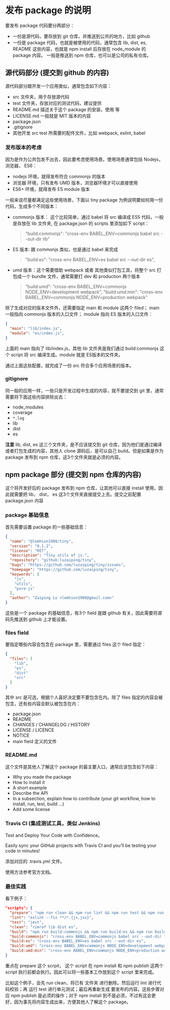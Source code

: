 发布 package 的说明
===================

要发布 package 代码要分两部分：

+ 一份是源代码，要存放到 git 仓库，并推送到公共的地方，比如 github
+ 一份是 package 代码，也就是被使用的代码，通常包含 lib, dist, es, README 这些内容，也就是 npm install 后存放在 node_module 的 package 内容。 一般是推送到 npm 仓库，也可以是公司的私有仓库。

## 源代码部分 (提交到 github 的内容)

源代码部分跟开发一个应用类似，通常包含如下内容：

+ src 文件夹，用于存放源代码
+ test 文件夹，存放对应的测试代码，建议提供
+ README.md 描述关于这个 package 的安装，使用 等
+ LICENSE.md 一般就是 MIT 版本的内容
+ package.json
+ .gitignore
+ 其他开发 src test 所需要的配件文件，比如 webpack, eslint, babel

### 发布版本的考虑

因为是作为公共包发不出去，因此要考虑使用场景。使用场景通常包括 Nodejs，浏览器， ES6：

+ nodejs 环境，就得发布符合 commonjs 的版本
+ 浏览器 环境，只有发布 UMD 版本，浏览器环境才可以直接使用
+ ES6+ 环境，就得发布 ES module 版本

一般来说尽量都满足这些使用场景，下面以 tiny package 为例说明要如何用一份代码，生成多个不同版本：

+ commonjs 版本： 这个比较简单，通过 babel 将 src 编译成 ES5 代码，一般是存放在 lib 文件夹, 在 package.json 的 scripts 里添加如下 script：

  > "build:commonjs": "cross-env BABEL_ENV=commonjs babel src --out-dir lib"

+ ES 版本: 跟 commonjs 类似，也是通过 babel 来完成

  > "build:es": "cross-env BABEL_ENV=es babel src --out-dir es",

+ umd 版本：这个需要借助 webpack 或者 其他类似打包工具，将整个 src 打包成一个 bundle 文件，通常需要打 dev 和 production 两个版本

  > "build:umd": "cross-env BABEL_ENV=commonjs NODE_ENV=development webpack",
  > "build:umd:min": "cross-env BABEL_ENV=commonjs NODE_ENV=production webpack"

除了生成对应的版本文件外，还需要指定 main 和 module 这两个 filed； main 一般指向 commonjs 版本的入口文件； module 指向 ES 版本的入口文件：

```json
{
  "main": "lib/index.js",
  "module": "es/index.js",
}
```

上面的 main 指向了 lib/index.js，其他 lib 文件夹是我们通过 build:commonjs 这个 script 将 src 编译生成。module 就是 ES版本的文件夹。

通过上面这些配置，就完成了一份 src 符合多个应用场景的版本。

### gitignore

同一般的应用一样，一些只是开发过程中生成的内容，就不要提交到 git 里，通常需要将下面这些内容排除出去：

* node_modules
* coverage
* `*.log`
* lib
* dist
* es

__注意__ lib, dist, es 这三个文件夹，是不应该提交到 git 仓库，因为他们是通过编译或者打包生成的内容，其他人 clone 源码后，是可以自己 build。但是如果是作为 package 发布到 npm 仓库，这3个文件夹就是必须的内容。

## npm package 部分 (提交到 npm 仓库的内容)

这个将开发好后的 package 发布到 npm 仓库，让其他可以直接 install 使用，因此就需要把 lib， dist， es 这3个文件夹直接提交上去。提交之前配置 package.json 内容

### package 基础信息

首先需要设置 package 的一些基础信息：

```json
{
  "name": "@lemhion1908/tiny",
  "version": "0.1.2",
  "license": "MIT",
  "description": "Tiny utils of js.",
  "repository": "github:luzaiping/tiny",
  "bugs": "https://github.com/luzaiping/tiny/issues",
  "homepage": "https://github.com/luzaiping/tiny",
  "keywords": [
    "js",
    "utils",
    "pure-js"
  ],
  "author": "Zaiping Lu <lemhion1908@gmail.com>"
}
```

这些是一个 package 的基础信息，有3个 field 是跟 github 有关，因此需要将源码先推送到 github 上才能设置。

### files field

要指定哪些内容会包含在 package 里，需要通过 files 这个 filed 指定：

```json
{
  "files": [
    "lib",
    "es",
    "dist"
    "src"
  ]
}
```

其中 src 是可选，根据个人喜好决定要不要包含在内。除了 files 指定的内容会被包含，还有些内容会默认被包含在内：

+ package.json
+ README
+ CHANGES / CHANGELOG / HISTORY
+ LICENSE / LICENCE
+ NOTICE
+ main field 定义的文件

### README.md

这个文件是其他人了解这个 package 的最主要入口，通常应该包含如下内容：

+ Why you made the package
+ How to install it
+ A short example
+ Describe the API
+ In a subsection, explain how to contribute (your git workflow, how to install, run, test, build …)
+ Add some license

### Travis CI (集成测试工具，类似 Jenkins)

Test and Deploy Your Code with Confidence。

Easily sync your GitHub projects with Travis CI and you’ll be testing your code in minutes!

添加对应的 .travis.yml 文件。

使用方法参考官方文档。


### 最佳实践

看下例子：

```json
"scripts": {
  "prepare": "npm run clean && npm run lint && npm run test && npm run build",
  "lint": "eslint --fix **/*.{js,jsx}",
  "test": "jest",
  "clean": "rimraf lib dist es",
  "build": "npm run build:commonjs && npm run build:es && npm run build:umd && npm run build:umd:min",
  "build:commonjs": "cross-env BABEL_ENV=commonjs babel src --out-dir lib",
  "build:es": "cross-env BABEL_ENV=es babel src --out-dir es",
  "build:umd": "cross-env BABEL_ENV=commonjs NODE_ENV=development webpack",
  "build:umd:min": "cross-env BABEL_ENV=commonjs NODE_ENV=production webpack"
}
```

重点在 prepare 这个 scrpit， 这个 script 在 npm install 和 npm publish 这两个 script 执行前都会执行。因此可以将一些基本工作放到这个 script 里来完成。

比如这个例子，会先 run clean，将已有 文件夹 进行删除。然后运行 lint 进行代码校验；再 运行 test 进行单元测试；最后再重新生成 要发布的内容。这些步骤对应 npm publish 是必须的操作；对于 npm install 到不是必须，不过有这会更好，因为事先将内容生成出来，方便其他人了解这个 package。
